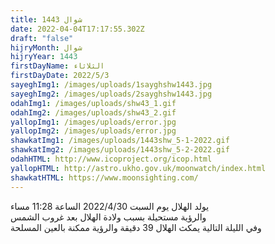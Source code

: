 ```yaml
---
title: شوال 1443
date: 2022-04-04T17:17:55.302Z
draft: "false"
hijryMonth: شوال
hijryYear: 1443
firstDayName: الثلاثاء
firstDayDate: 2022/5/3
sayeghImg1: /images/uploads/1sayghshw1443.jpg
sayeghImg2: /images/uploads/2sayghshw1443.jpg
odahImg1: /images/uploads/shw43_1.gif
odahImg2: /images/uploads/shw43_2.gif
yallopImg1: /images/uploads/error.jpg
yallopImg2: /images/uploads/error.jpg
shawkatImg1: /images/uploads/1443shw_5-1-2022.gif
shawkatImg2: /images/uploads/1443shw_5-2-2022.gif
odahHTML: http://www.icoproject.org/icop.html
yallopHTML: http://astro.ukho.gov.uk/moonwatch/index.html
shawkatHTML: https://www.moonsighting.com/
---
```

يولد الهلال يوم السبت 2022/4/30 الساعة 11:28 مساء\
والرؤية مستحيلة بسبب ولادة الهلال بعد غروب الشمس\
وفي الليلة التالية يمكث الهلال 39 دقيقة والرؤية ممكنة بالعين المسلحة